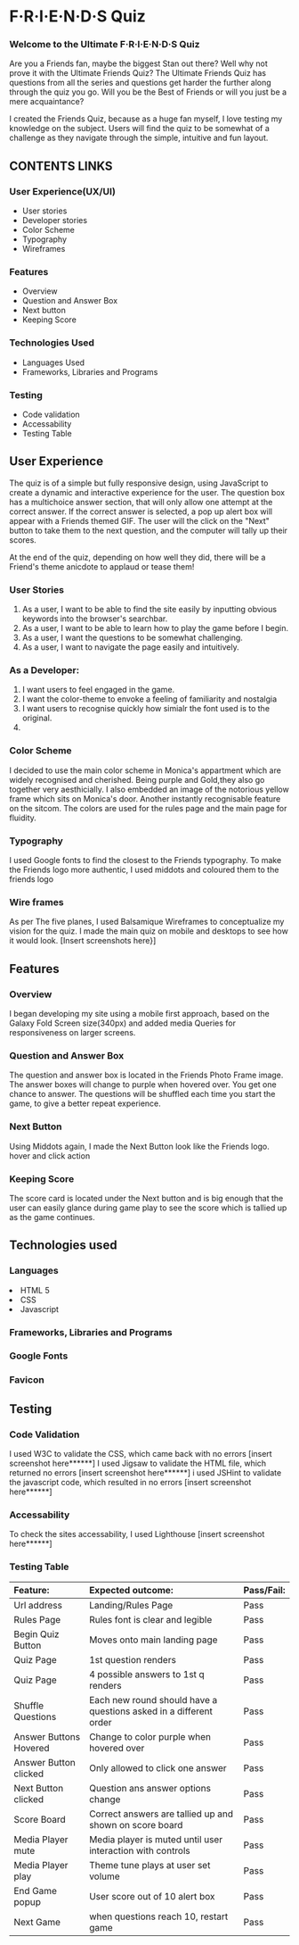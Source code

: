 # F&middot;R&middot;I&middot;E&middot;N&middot;D&middot;S Quiz

### Welcome to the Ultimate F&middot;R&middot;I&middot;E&middot;N&middot;D&middot;S Quiz

Are you a Friends fan, maybe the biggest Stan out there? Well why not prove it with the Ultimate Friends Quiz?
The Ultimate Friends Quiz has questions from all the series and questions get harder the further along through
the quiz you go. Will you be the Best of Friends or will you just be a mere acquaintance?

I created the Friends Quiz, because as a huge fan myself, I love testing my knowledge on the subject. Users will find the quiz to be somewhat of a challenge
as they navigate through the simple, intuitive and fun layout.

## CONTENTS LINKS

### User Experience(UX/UI)

- User stories
- Developer stories
- Color Scheme
- Typography
- Wireframes

### Features

- Overview
- Question and Answer Box
- Next button
- Keeping Score

### Technologies Used

- Languages Used
- Frameworks, Libraries and Programs

### Testing

- Code validation
- Accessability
- Testing Table

## User Experience

The quiz is of a simple but fully responsive design, using JavaScript to create a dynamic and interactive experience for the user. The question box has a multichoice answer section, that will only allow one attempt at the correct answer. If the correct answer is selected, a pop up alert box will appear with a Friends themed GIF. The user
will the click on the "Next" button to take them to the next question, and the computer will tally up their scores.

At the end of the quiz, depending on how well they did, there will be a Friend's theme anicdote to applaud or tease them!

### User Stories

1. As a user, I want to be able to find the site easily by inputting obvious keywords into the browser's searchbar.
2. As a user, I want to be able to learn how to play the game before I begin.
3. As a user, I want the questions to be somewhat challenging.
4. As a user, I want to navigate the page easily and intuitively.

### As a Developer:

1. I want users to feel engaged in the game.
2. I want the color-theme to envoke a feeling of familiarity and nostalgia
3. I want users to recognise quickly how simialr the font used is to the original.
4.

### Color Scheme

I decided to use the main color scheme in Monica's appartment which are widely recognised and cherished. Being purple and Gold,they also
go together very aesthicially. I also embedded an image of the notorious yellow frame which sits on Monica's door.
Another instantly recognisable feature on the sitcom.
The colors are used for the rules page and the main page for fluidity.

### Typography

I used Google fonts to find the closest to the Friends typography. To make the Friends logo more authentic, I used middots and coloured them to the friends logo

### Wire frames

As per The five planes, I used Balsamique Wireframes to conceptualize my vision for the quiz. I made the main quiz on mobile and desktops to see how it would look.
[Insert screenshots here}]

## Features

### Overview

I began developing my site using a mobile first approach, based on the Galaxy Fold Screen size(340px) and added media Queries for responsiveness on larger screens.

### Question and Answer Box

The question and answer box is located in the Friends Photo Frame image. The answer boxes will change to purple when hovered over. You get one chance to answer.
The questions will be shuffled each time you start the game, to give a better repeat experience.

### Next Button

Using Middots again, I made the Next Button look like the Friends logo. hover and click action

### Keeping Score

The score card is located under the Next button and is big enough that the user can easily glance during game play to see the score which is tallied up
as the game continues.

## Technologies used

### Languages

<li>HTML 5</li>
<li>CSS</li>
<li>Javascript</li>

### Frameworks, Libraries and Programs

### Google Fonts

### Favicon

###

## Testing

### Code Validation

I used W3C to validate the CSS, which came back with no errors
[insert screenshot here******]
I used Jigsaw to validate the HTML file, which returned no errors
[insert screenshot here******]
i used JSHint to validate the javascript code, which resulted in no errors
[insert screenshot here******]

### Accessability

To check the sites accessability, I used Lighthouse
[insert screenshot here******]

### Testing Table

| Feature:               | Expected outcome:                                                 | Pass/Fail: |
| :--------------------- | :---------------------------------------------------------------- | :--------- |
| Url address            | Landing/Rules Page                                                | Pass       |
| Rules Page             | Rules font is clear and legible                                   | Pass       |
| Begin Quiz Button      | Moves onto main landing page                                      | Pass       |
| Quiz Page              | 1st question renders                                              | Pass       |
| Quiz Page              | 4 possible answers to 1st q renders                               | Pass       |
| Shuffle Questions      | Each new round should have a questions asked in a different order | Pass       |
| Answer Buttons Hovered | Change to color purple when hovered over                          | Pass       |
| Answer Button clicked  | Only allowed to click one answer                                  | Pass       |
| Next Button clicked    | Question ans answer options change                                | Pass       |
| Score Board            | Correct answers are tallied up and shown on score board           | Pass       |
| Media Player mute      | Media player is muted until user interaction with controls        | Pass       |
| Media Player play      | Theme tune plays at user set volume                               | Pass       |
| End Game popup         | User score out of 10 alert box                                    | Pass       |
| Next Game              | when questions reach 10, restart game                             | Pass       |
